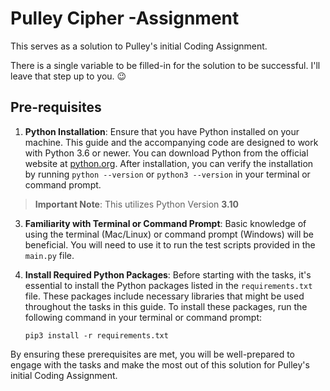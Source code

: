 # Pulley Cipher -Assignment

This serves as a solution to Pulley's initial Coding Assignment.

There is a single variable to be filled-in for the solution to be successful. I'll leave that step up to you. 😉

## Pre-requisites

1. **Python Installation**: Ensure that you have Python installed on your machine. This guide and the accompanying code are designed to work with Python 3.6 or newer. You can download Python from the official website at [python.org](https://www.python.org/downloads/). After installation, you can verify the installation by running `python --version` or `python3 --version` in your terminal or command prompt.

> **Important Note**: This utilizes Python Version **3.10**

3. **Familiarity with Terminal or Command Prompt**: Basic knowledge of using the terminal (Mac/Linux) or command prompt (Windows) will be beneficial. You will need to use it to run the test scripts provided in the `main.py` file.

4. **Install Required Python Packages**: Before starting with the tasks, it's essential to install the Python packages listed in the `requirements.txt` file. These packages include necessary libraries that might be used throughout the tasks in this guide. To install these packages, run the following command in your terminal or command prompt:
   ```
   pip3 install -r requirements.txt
   ```

By ensuring these prerequisites are met, you will be well-prepared to engage with the tasks and make the most out of this solution for Pulley's initial Coding Assignment.

